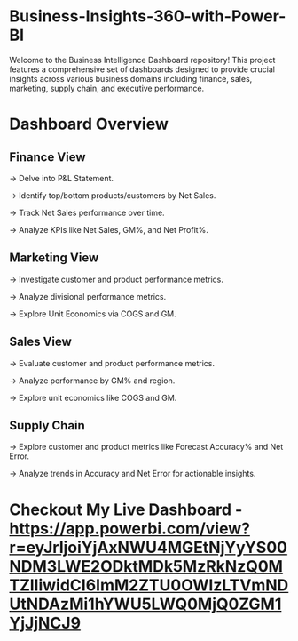# Business-Insights-360-with-Power-BI
Welcome to the Business Intelligence Dashboard repository! This project features a comprehensive set of dashboards designed to provide crucial insights across various business domains including finance, sales, marketing, supply chain, and executive performance.
# Dashboard Overview

## Finance View

-> Delve into P&L Statement.

-> Identify top/bottom products/customers by Net Sales.

-> Track Net Sales performance over time.

-> Analyze KPIs like Net Sales, GM%, and Net Profit%.

## Marketing View

-> Investigate customer and product performance metrics.

-> Analyze divisional performance metrics.

-> Explore Unit Economics via COGS and GM.

## Sales View

-> Evaluate customer and product performance metrics.

-> Analyze performance by GM% and region.

-> Explore unit economics like COGS and GM.

## Supply Chain

-> Explore customer and product metrics like Forecast Accuracy% and Net Error.

-> Analyze trends in Accuracy and Net Error for actionable insights.

# Checkout My Live Dashboard - </a> https://app.powerbi.com/view?r=eyJrIjoiYjAxNWU4MGEtNjYyYS00NDM3LWE2ODktMDk5MzRkNzQ0MTZlIiwidCI6ImM2ZTU0OWIzLTVmNDUtNDAzMi1hYWU5LWQ0MjQ0ZGM1YjJjNCJ9 </a>
